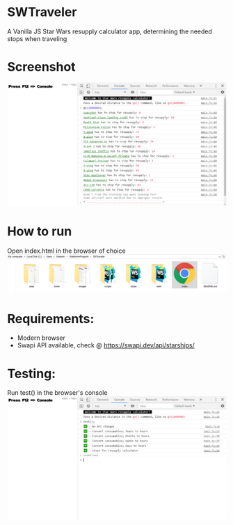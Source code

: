 # SWTraveler
A Vanilla JS Star Wars resupply calculator app, determining the needed stops when traveling

# Screenshot
![alt text](https://github.com/Maksim1337/SWTraveler/blob/master/images/run-example.PNG "Run go(1000000) in the console")

# How to run
Open index.html in the browser of choice
![alt text](https://github.com/Maksim1337/SWTraveler/blob/master/images/how-to-launch.PNG "Open index.html in a browser")

# Requirements:  
* Modern browser  
* Swapi API available, check @ https://swapi.dev/api/starships/

# Testing:  
Run test() in the browser's console
![alt text](https://github.com/Maksim1337/SWTraveler/blob/master/images/test-example.PNG "Run test() in the console")

